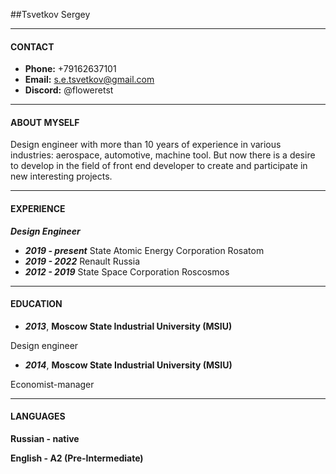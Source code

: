 ##Tsvetkov Sergey

---
#### CONTACT
* **Phone:** +79162637101
* **Email:** s.e.tsvetkov@gmail.com
* **Discord:** @floweretst

---
#### ABOUT MYSELF
Design engineer with more than 10 years of experience in various industries: aerospace, automotive, machine tool. But now there is a desire to develop in the field of front end developer to create and participate in new interesting projects.

---
#### EXPERIENCE
***Design Engineer***
- ***2019 - present***  State Atomic Energy Corporation Rosatom
- ***2019 - 2022***     Renault Russia
- ***2012 - 2019***     State Space Corporation Roscosmos

--- 
#### EDUCATION
- ***2013***, **Moscow State Industrial University (MSIU)**

 Design engineer
- ***2014***, **Moscow State Industrial University (MSIU)**

 Economist-manager

---
#### LANGUAGES
**Russian - native**

**English - A2 (Pre-Intermediate)**
